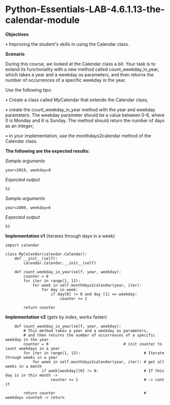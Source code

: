 # Python-Essentials-LAB-4.6.1.13-the-calendar-module

**Objectives**

•	Improving the student's skills in using the Calendar class.

**Scenario**

During this course, we looked at the Calendar class a bit. Your task is to extend its functionality with a new method called count_weekday_in_year, which takes a year and a weekday as parameters, and then returns the number of occurrences of a specific weekday in the year.

Use the following tips:

•	Create a class called MyCalendar that extends the Calendar class;

•	create the count_weekday_in_year method with the year and weekday parameters. The weekday parameter should be a value between 0-6, where 0 is Monday and 6 is Sunday. The method should return the number of days as an integer;

•	in your implementation, use the monthdays2calendar method of the Calendar class.

**The following are the expected results:**

*Sample arguments*
```
year=2019, weekday=0
```
*Expected output*
```
52
```

*Sample arguments*
```
year=2000, weekday=6
```
*Expected output*
```
53
```

**Implementation v1** (iterates through days in a week)
```
import calendar

class MyCalendar(calendar.Calendar):
    def __init__(self):
        calendar.Calendar.__init__(self)

    def count_weekday_in_year(self, year, weekday):
        counter = 0
        for iter in range(1, 13):
            for week in self.monthdays2calendar(year, iter):
                for day in week:
                    if day[0] != 0 and day [1] == weekday:
                        counter += 1

        return counter
```
**Implementation v2** (gets by index, works faster)
```
    def count_weekday_in_year(self, year, weekday):
        # This method takes a year and a weekday as parameters,
        # and then returns the number of occurrences of a specific weekday in the year.
        counter = 0                                 # init counter to count weekdays in a year
        for iter in range(1, 13):                            # Iterate through weeks in a year
            for week in self.monthdays2calendar(year, iter): # get all weeks in a month
                if week[weekday][0] != 0:                    # If this day is in this month ->
                    counter += 1                             # -> cont it

        return counter                                       # weekdays counted -> return
```
